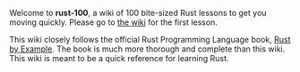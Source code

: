 Welcome to **rust-100**, a wiki of 100 bite-sized Rust lessons to get you moving quickly. Please go to [the wiki](https://github.com/rpivo/rust-100/wiki/1:-Checking-the-Currently-Installed-Version-of-Rust-&-Rustup) for the first lesson.

This wiki closely follows the official Rust Programming Language book, [Rust by Example](https://doc.rust-lang.org/book/). The book is much more thorough and complete than this wiki. This wiki is meant to be a quick reference for learning Rust.